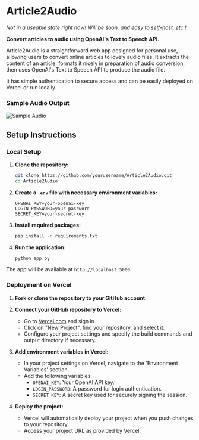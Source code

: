 ﻿# Article2Audio

 _Not in a useable state right now! Will be soon, and easy to self-host, etc.!_

**Convert articles to audio using OpenAI's Text to Speech API.**

Article2Audio is a straightforward web app designed for personal use, allowing users to convert online articles to 
lovely audio files. It extracts the content of an article, formats it nicely in preparation of audio conversion,
then uses OpenAI's Text to Speech API to produce the audio file. 

It has simple authentication to secure access and can be easily deployed on Vercel or run locally.

### Sample Audio Output

![Sample Audio]("speech.mp3")


## Setup Instructions

### Local Setup

1. **Clone the repository:**
   ```bash
   git clone https://github.com/yourusername/Article2Audio.git
   cd Article2Audio
   ```

2. **Create a `.env` file with necessary environment variables:**
   ```plaintext
   OPENAI_KEY=your-openai-key
   LOGIN_PASSWORD=your-password
   SECRET_KEY=your-secret-key
   ```

3. **Install required packages:**
   ```bash
   pip install -r requirements.txt
   ```

4. **Run the application:**
   ```bash
   python app.py
   ```

The app will be available at `http://localhost:5000`.

### Deployment on Vercel

1. **Fork or clone the repository to your GitHub account.**

2. **Connect your GitHub repository to Vercel:**
   - Go to [Vercel.com](https://vercel.com) and sign in.
   - Click on "New Project", find your repository, and select it.
   - Configure your project settings and specify the build commands and output directory if necessary.

3. **Add environment variables in Vercel:**
   - In your project settings on Vercel, navigate to the 'Environment Variables' section.
   - Add the following variables:
     - `OPENAI_KEY`: Your OpenAI API key.
     - `LOGIN_PASSWORD`: A password for login authentication.
     - `SECRET_KEY`: A secret key used for securely signing the session.

4. **Deploy the project:**
   - Vercel will automatically deploy your project when you push changes to your repository.
   - Access your project URL as provided by Vercel.

